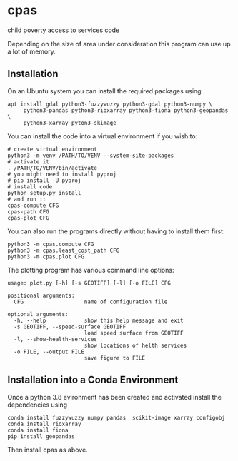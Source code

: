 cpas
====
child poverty access to services code

Depending on the size of area under consideration this program can use up a lot of memory.

Installation
------------
On an Ubuntu system you can install the required packages using
```
apt install gdal python3-fuzzywuzzy python3-gdal python3-numpy \
     python3-pandas python3-rioxarray python3-fiona python3-geopandas \
	 python3-xarray pyton3-skimage
```

You can install the code into a virtual environment if you wish to:
```
# create virtual environment
python3 -m venv /PATH/TO/VENV --system-site-packages
# activate it
. /PATH/TO/VENV/bin/activate
# you might need to install pyproj
# pip install -U pyproj
# install code
python setup.py install
# and run it
cpas-compute CFG
cpas-path CFG
cpas-plot CFG
```

You can also run the programs directly without having to install them first:
```
python3 -m cpas.compute CFG
python3 -m cpas.least_cost_path CFG
python3 -m cpas.plot CFG
```

The plotting program has various command line options:
```
usage: plot.py [-h] [-s GEOTIFF] [-l] [-o FILE] CFG

positional arguments:
  CFG                   name of configuration file

optional arguments:
  -h, --help            show this help message and exit
  -s GEOTIFF, --speed-surface GEOTIFF
                        load speed surface from GEOTIFF
  -l, --show-health-services
                        show locations of helth services
  -o FILE, --output FILE
                        save figure to FILE
```


Installation into a Conda Environment
-------------------------------------
Once a python 3.8 evironment has been created and activated install the dependencies using
```
conda install fuzzywuzzy numpy pandas  scikit-image xarray configobj
conda install rioxarray
conda install fiona
pip install geopandas
```
Then install cpas as above.
